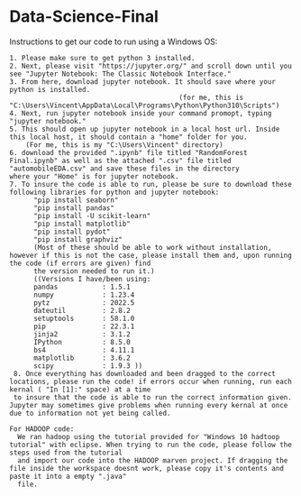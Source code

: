 # Data-Science-Final

 Instructions to get our code to run using a Windows OS:
 
    1. Please make sure to get python 3 installed.
    2. Next, please visit "https://jupyter.org/" and scroll down until you see "Jupyter Notebook: The Classic Notebook Interface."
    3. From here, download jupyter notebook. It should save where your python is installed. 
                                              (for me, this is "C:\Users\Vincent\AppData\Local\Programs\Python\Python310\Scripts")
    4. Next, run jupyter notebook inside your command promopt, typing "jupyter notebook."
    5. This should open up jupyter notebook in a local host url. Inside this local host, it should contain a "home" folder for you.
        (For me, this is my "C:\Users\Vincent" directory)
    6. download the provided ".ipynb" file titled "RandomForest Final.ipynb" as well as the attached ".csv" file titled "automobileEDA.csv" and save these files in the directory
    where your "Home" is for jupyter notebook.
    7. To insure the code is able to run, please be sure to download these following libraries for python and jupyter notebook:
          "pip install seaborn"
          "pip install pandas"
          "pip install -U scikit-learn"
          "pip install matplotlib"
          "pip install pydot"
          "pip install graphviz"
          (Most of these should be able to work without installation, however if this is not the case, please install them and, upon running the code (if errors are given) find
          the version needed to run it.)
          ((Versions I have/been using:
          pandas           : 1.5.1
          numpy            : 1.23.4
          pytz             : 2022.5
          dateutil         : 2.8.2
          setuptools       : 58.1.0
          pip              : 22.3.1
          jinja2           : 3.1.2
          IPython          : 8.5.0
          bs4              : 4.11.1
          matplotlib       : 3.6.2
          scipy            : 1.9.3 ))
     8. Once everything has downloaded and been dragged to the correct locations, please run the code! if errors occur when running, run each kernal ( "In [1]:" space) at a time
     to insure that the code is able to run the correct information given. Jupyter may sometimes give problems when running every kernal at once due to information not yet being called.
     
    For HADOOP code:
      We ran hadoop using the tutorial provided for "Windows 10 hadtoop tutorial" with eclipse. When trying to run the code, please follow the steps used from the tutorial
      and import our code into the HADOOP marven project. If dragging the file inside the workspace doesnt work, please copy it's contents and paste it into a empty ".java"
      file.
       
